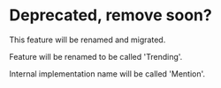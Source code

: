 # Deprecated, remove soon?

This feature will be renamed and migrated.

Feature will be renamed to be called 'Trending'.

Internal implementation name will be called 'Mention'.

